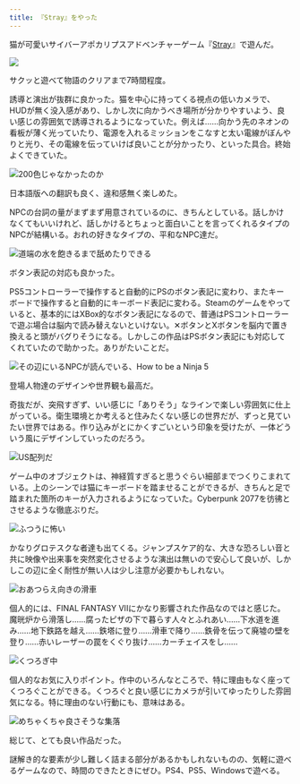 ```yaml
---
title: 『Stray』をやった
---
```

猫が可愛いサイバーアポカリプスアドベンチャーゲーム『[Stray](https://store.steampowered.com/app/1332010/Stray/?l=japanese)』で遊んだ。

![](https://lh5.googleusercontent.com/azMZjbJjzzB1k1ZZX6qvcTIj4x0r8qxxESURMkmi-L3IcPFBHSSjlT85k2jNpCRdN1DA2HNnO6L_HTIaKOY4LbCqhNU8fMmBzKXJpbUlL3xBMFODd8zzZ0AyJKcAvwwkB2868rEFHpju9Iex7TUdHC0)

サクッと遊べて物語のクリアまで7時間程度。

誘導と演出が抜群に良かった。猫を中心に持ってくる視点の低いカメラで、HUDが無く没入感があり、しかし次に向かうべき場所が分かりやすいよう、良い感じの雰囲気で誘導されるようになっていた。例えば……向かう先のネオンの看板が薄く光っていたり、電源を入れるミッションをこなすと太い電線がぼんやりと光り、その電線を伝っていけば良いことが分かったり、といった具合。終始よくできていた。

![](https://lh6.googleusercontent.com/DpxSOLUFQzO5SZnTBQXJP3IpJShqAAsMBvFtCLfJhyLUZeUbgMgGMWQu2akl6Dy2esQJnepfItT74fmK91fvUUtoU3CE9mHCldlgI9t2MlI2fhV5gDG1n5CSfzTMGgOkIq1Vjt7vQ_Gky84wRRhh_tY "200色じゃなかったのか")

日本語版への翻訳も良く、違和感無く楽しめた。

NPCの台詞の量がまずまず用意されているのに、きちんとしている。話しかけなくてもいいけれど、話しかけるとちょっと面白いことを言ってくれるタイプのNPCが結構いる。おれの好きなタイプの、平和なNPC達だ。

![](https://lh3.googleusercontent.com/JVbvehTBCf14ezP7gVlKEmRkj8saPb8GvIvszeRSp5HRkXzxbWt5BFx1gV-K7z6gHccHOx5DYVDEMRGJgsVb-3msePYAoqvdOv_yD4eMnrxj1yJreCjMb-P8CvSIiassZf4IlqrtmFZlNbMK3aPHIWY "道端の水を飽きるまで舐めたりできる")

ボタン表記の対応も良かった。

PS5コントローラーで操作すると自動的にPSのボタン表記に変わり、またキーボードで操作すると自動的にキーボード表記に変わる。Steamのゲームをやっていると、基本的にはXBox的なボタン表記になるので、普通はPSコントローラーで遊ぶ場合は脳内で読み替えないといけない。✕ボタンとXボタンを脳内で置き換えると頭がバグりそうになる。しかしこの作品はPSボタン表記にも対応してくれていたので助かった。ありがたいことだ。

![](https://lh4.googleusercontent.com/dvznyvAuWctM4seMe7kt5IiqThJWR7uCyAoT8reY9eGRPABuUOhqJav-xdCYMI9bPaGOCjE519hqJbRrr6KBfQAdn2mP6YAwgjJkMu2IKF-_aw0GVvT9ms2_xr_oFiTyu_6cSpL-vokLt8BnFZ9qzOk "その辺にいるNPCが読んでいる、How to be a Ninja 5")

登場人物達のデザインや世界観も最高だ。

奇抜だが、突飛すぎず、いい感じに「ありそう」なラインで楽しい雰囲気に仕上がっている。衛生環境とか考えると住みたくない感じの世界だが、ずっと見ていたい世界ではある。作り込みがとにかくすごいという印象を受けたが、一体どういう風にデザインしていったのだろう。

![](https://lh6.googleusercontent.com/AoXwoXWzSddJOaWSyOroyZiKnrIDjpkXnY6kQbKsN_5fRC_d6EfgpyKiiiOEwVl8Ne4b2CB_LNnR8MGMnDqN-cb355R4nYLzWIW74DMVK6ub4vlzAxH2DwG3d2pwq9jaNpol2-hM20E2RQpdAJQmPro "US配列だ")

ゲーム中のオブジェクトは、神経質すぎると思うぐらい細部までつくりこまれている。上のシーンでは猫にキーボードを踏ませることができるが、きちんと足で踏まれた箇所のキーが入力されるようになっていた。Cyberpunk 2077を彷彿とさせるような徹底ぶりだ。

![](https://lh4.googleusercontent.com/w8rdfpO0L0bK2su9pAnO82BNKuXCq5ZwXye5Qv4RQ42sJDpexWLzCkl95UL6sUoJM3IMmhXpIDzdgaZLu5NEChHZCPOA-lL0PRgg3dEO5yutLg7xhOzHhGxqs81v6pukbWfC_n0C_3AKLFAmBNx02cs "ふつうに怖い")

かなりグロテスクな者達も出てくる。ジャンプスケア的な、大きな恐ろしい音と共に映像や出来事を突然変化させるような演出は無いので安心して良いが、しかしこの辺に全く耐性が無い人は少し注意が必要かもしれない。

![](https://lh6.googleusercontent.com/2t7pvta1jfP1oVCnGIkvdh-sUthYrsD-U_F0pV7EtV7guvSm78lIMiJk4c4t6cJlgM0Lp4nMd9S9wtDCVG1h3ZJ7oJiiz84Yt14rs7keeGfInEN36bWmyyLdrV5l0tp1tfFa6vj6vgY1pua5bZ0lt0s "おあつらえ向きの滑車")

個人的には、FINAL FANTASY VIIにかなり影響された作品なのではと感じた。魔晄炉から滑落し……腐ったピザの下で暮らす人々とふれあい……下水道を進み……地下鉄路を越え……鉄塔に登り……滑車で降り……鉄骨を伝って廃墟の壁を登り……赤いレーザーの罠をくぐり抜け……カーチェイスをし……

![](https://lh4.googleusercontent.com/k4au4S934hh05TxaigCBPxIy_OjXgUjI4RSIV0ePTpQEKmhLjTxO_Uk3L0VEJR9YvmMavQaSjh8scqgBGjAqvzNE1Gam_nXLMOWy3lTxo8-T3iRdpAre4gTtOQioBNcxTdIU2PPEKpm_azt2v9dufZ0 "くつろぎ中")

個人的なお気に入りポイント。作中のいろんなところで、特に理由もなく座ってくつろぐことができる。くつろぐと良い感じにカメラが引いてゆったりした雰囲気になる。特に理由のない行動にも、意味はある。

![](https://lh6.googleusercontent.com/PUyD4_aBkkqLuuWWwK30z7zPWJ_SO1401NPf_nskqr1ThNZpOI0b8WtbDksPzzTYGIbV1OrxyUCmbjTpfaiDtnyuOoSl-bhkzzjZHFQmdF1tY9JNC0A3aGssA2wREzmY4chG6U-HaN5Ias7vjDGb6nI "めちゃくちゃ良さそうな集落")

総じて、とても良い作品だった。

謎解き的な要素が少し難しく詰まる部分があるかもしれないものの、気軽に遊べるゲームなので、時間のできたときにぜひ。PS4、PS5、Windowsで遊べる。
